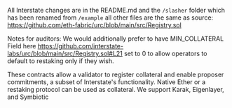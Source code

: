 All Interstate changes are in the README.md and the `/slasher` folder which has been renamed from `/example` all other files are the same as source: https://github.com/eth-fabric/urc/blob/main/src/Registry.sol

Notes for auditors: We would additionally prefer to have MIN_COLLATERAL Field here https://github.com/interstate-labs/urc/blob/main/src/Registry.sol#L21 set to 0 to allow operators to default to restaking only if they wish.

These contracts allow a validator to register collateral and enable proposer commitments, a subset of Interstate's functionality. Native Ether or a restaking protocol can be used as collateral. We support Karak, Eigenlayer, and Symbiotic
